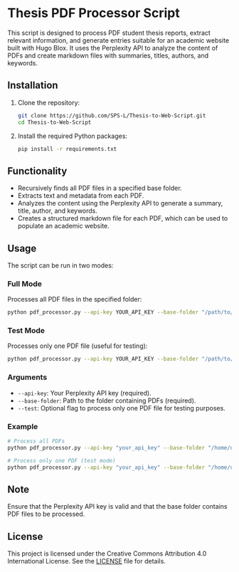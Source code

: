# Thesis PDF Processor Script

This script is designed to process PDF student thesis reports, extract relevant information, and generate entries suitable for an academic website built with Hugo Blox. It uses the Perplexity API to analyze the content of PDFs and create markdown files with summaries, titles, authors, and keywords.

## Installation

1. Clone the repository:
   ```bash
   git clone https://github.com/SPS-L/Thesis-to-Web-Script.git
   cd Thesis-to-Web-Script
   ```

2. Install the required Python packages:
   ```bash
   pip install -r requirements.txt
   ```

## Functionality

- Recursively finds all PDF files in a specified base folder.
- Extracts text and metadata from each PDF.
- Analyzes the content using the Perplexity API to generate a summary, title, author, and keywords.
- Creates a structured markdown file for each PDF, which can be used to populate an academic website.

## Usage

The script can be run in two modes:

### Full Mode
Processes all PDF files in the specified folder:
```bash
python pdf_processor.py --api-key YOUR_API_KEY --base-folder "/path/to/folder"
```

### Test Mode
Processes only one PDF file (useful for testing):
```bash
python pdf_processor.py --api-key YOUR_API_KEY --base-folder "/path/to/folder" --test
```

### Arguments

- `--api-key`: Your Perplexity API key (required).
- `--base-folder`: Path to the folder containing PDFs (required).
- `--test`: Optional flag to process only one PDF file for testing purposes.

### Example

```bash
# Process all PDFs
python pdf_processor.py --api-key "your_api_key" --base-folder "/home/user/thesis_reports"

# Process only one PDF (test mode)
python pdf_processor.py --api-key "your_api_key" --base-folder "/home/user/thesis_reports" --test
```

## Note

Ensure that the Perplexity API key is valid and that the base folder contains PDF files to be processed.

## License

This project is licensed under the Creative Commons Attribution 4.0 International License. See the [LICENSE](LICENSE) file for details. 
